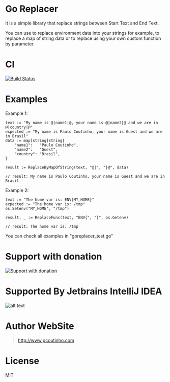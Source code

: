 # Go Replacer

It is a simple library that replace strings between Start Text and End Text.  

You can use to replace environment data into your strings for example, to replace a map of string data or to replace using your own custom function by parameter.  

# CI

[![Build Status](https://travis-ci.org/prsolucoes/goreplacer.svg?branch=master)](https://travis-ci.org/prsolucoes/goreplacer)

# Examples

Example 1:

```golang
text := "My name is @|name1|@, your name is @|name2|@ and we are in @|country|@"
expected := "My name is Paulo Coutinho, your name is Guest and we are in Brasil"
data := map[string]string{
    "name1":   "Paulo Coutinho",
    "name2":   "Guest",
    "country": "Brasil",
}

result := ReplaceByMapOfString(text, "@|", "|@", data)

// result: My name is Paulo Coutinho, your name is Guest and we are in Brasil
```

Example 2:
```golang
text := "The home var is: ENV{MY_HOME}"
expected := "The home var is: /tmp"
os.Setenv("MY_HOME", "/tmp")

result, _ := ReplaceFunc(text, "ENV{", "}", os.Getenv)

// result: The home var is: /tmp
```

You can check all examples in "goreplacer_test.go"

# Support with donation
[![Support with donation](http://donation.pcoutinho.com/images/donate-button.png)](http://donation.pcoutinho.com/)

# Supported By Jetbrains IntelliJ IDEA

![alt text](https://github.com/prsolucoes/goreplacer/raw/master/extras/jetbrains/logo.png "Supported By Jetbrains IntelliJ IDEA")

# Author WebSite

> http://www.pcoutinho.com

# License

MIT
